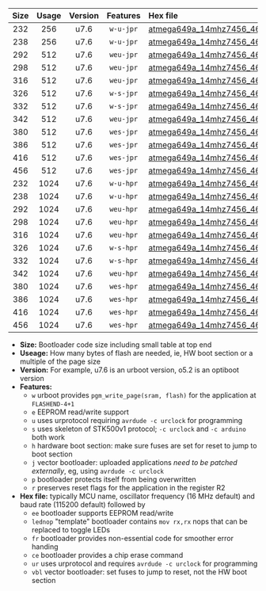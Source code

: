 |Size|Usage|Version|Features|Hex file|
|:-:|:-:|:-:|:-:|:--|
|232|256|u7.6|`w-u-jpr`|[atmega649a_14mhz7456_460800bps_ur_vbl.hex](https://raw.githubusercontent.com/stefanrueger/urboot/main/atmega649a_14mhz7456_460800bps_ur_vbl.hex)|
|238|256|u7.6|`w-u-jpr`|[atmega649a_14mhz7456_460800bps_lednop_ur_vbl.hex](https://raw.githubusercontent.com/stefanrueger/urboot/main/atmega649a_14mhz7456_460800bps_lednop_ur_vbl.hex)|
|292|512|u7.6|`weu-jpr`|[atmega649a_14mhz7456_460800bps_ee_ur_vbl.hex](https://raw.githubusercontent.com/stefanrueger/urboot/main/atmega649a_14mhz7456_460800bps_ee_ur_vbl.hex)|
|298|512|u7.6|`weu-jpr`|[atmega649a_14mhz7456_460800bps_ee_lednop_ur_vbl.hex](https://raw.githubusercontent.com/stefanrueger/urboot/main/atmega649a_14mhz7456_460800bps_ee_lednop_ur_vbl.hex)|
|316|512|u7.6|`weu-jpr`|[atmega649a_14mhz7456_460800bps_ee_lednop_fr_ur_vbl.hex](https://raw.githubusercontent.com/stefanrueger/urboot/main/atmega649a_14mhz7456_460800bps_ee_lednop_fr_ur_vbl.hex)|
|326|512|u7.6|`w-s-jpr`|[atmega649a_14mhz7456_460800bps_vbl.hex](https://raw.githubusercontent.com/stefanrueger/urboot/main/atmega649a_14mhz7456_460800bps_vbl.hex)|
|332|512|u7.6|`w-s-jpr`|[atmega649a_14mhz7456_460800bps_lednop_vbl.hex](https://raw.githubusercontent.com/stefanrueger/urboot/main/atmega649a_14mhz7456_460800bps_lednop_vbl.hex)|
|342|512|u7.6|`weu-jpr`|[atmega649a_14mhz7456_460800bps_ee_lednop_fr_ce_ur_vbl.hex](https://raw.githubusercontent.com/stefanrueger/urboot/main/atmega649a_14mhz7456_460800bps_ee_lednop_fr_ce_ur_vbl.hex)|
|380|512|u7.6|`wes-jpr`|[atmega649a_14mhz7456_460800bps_ee_vbl.hex](https://raw.githubusercontent.com/stefanrueger/urboot/main/atmega649a_14mhz7456_460800bps_ee_vbl.hex)|
|386|512|u7.6|`wes-jpr`|[atmega649a_14mhz7456_460800bps_ee_lednop_vbl.hex](https://raw.githubusercontent.com/stefanrueger/urboot/main/atmega649a_14mhz7456_460800bps_ee_lednop_vbl.hex)|
|416|512|u7.6|`wes-jpr`|[atmega649a_14mhz7456_460800bps_ee_lednop_fr_vbl.hex](https://raw.githubusercontent.com/stefanrueger/urboot/main/atmega649a_14mhz7456_460800bps_ee_lednop_fr_vbl.hex)|
|456|512|u7.6|`wes-jpr`|[atmega649a_14mhz7456_460800bps_ee_lednop_fr_ce_vbl.hex](https://raw.githubusercontent.com/stefanrueger/urboot/main/atmega649a_14mhz7456_460800bps_ee_lednop_fr_ce_vbl.hex)|
|232|1024|u7.6|`w-u-hpr`|[atmega649a_14mhz7456_460800bps_ur.hex](https://raw.githubusercontent.com/stefanrueger/urboot/main/atmega649a_14mhz7456_460800bps_ur.hex)|
|238|1024|u7.6|`w-u-hpr`|[atmega649a_14mhz7456_460800bps_lednop_ur.hex](https://raw.githubusercontent.com/stefanrueger/urboot/main/atmega649a_14mhz7456_460800bps_lednop_ur.hex)|
|292|1024|u7.6|`weu-hpr`|[atmega649a_14mhz7456_460800bps_ee_ur.hex](https://raw.githubusercontent.com/stefanrueger/urboot/main/atmega649a_14mhz7456_460800bps_ee_ur.hex)|
|298|1024|u7.6|`weu-hpr`|[atmega649a_14mhz7456_460800bps_ee_lednop_ur.hex](https://raw.githubusercontent.com/stefanrueger/urboot/main/atmega649a_14mhz7456_460800bps_ee_lednop_ur.hex)|
|316|1024|u7.6|`weu-hpr`|[atmega649a_14mhz7456_460800bps_ee_lednop_fr_ur.hex](https://raw.githubusercontent.com/stefanrueger/urboot/main/atmega649a_14mhz7456_460800bps_ee_lednop_fr_ur.hex)|
|326|1024|u7.6|`w-s-hpr`|[atmega649a_14mhz7456_460800bps.hex](https://raw.githubusercontent.com/stefanrueger/urboot/main/atmega649a_14mhz7456_460800bps.hex)|
|332|1024|u7.6|`w-s-hpr`|[atmega649a_14mhz7456_460800bps_lednop.hex](https://raw.githubusercontent.com/stefanrueger/urboot/main/atmega649a_14mhz7456_460800bps_lednop.hex)|
|342|1024|u7.6|`weu-hpr`|[atmega649a_14mhz7456_460800bps_ee_lednop_fr_ce_ur.hex](https://raw.githubusercontent.com/stefanrueger/urboot/main/atmega649a_14mhz7456_460800bps_ee_lednop_fr_ce_ur.hex)|
|380|1024|u7.6|`wes-hpr`|[atmega649a_14mhz7456_460800bps_ee.hex](https://raw.githubusercontent.com/stefanrueger/urboot/main/atmega649a_14mhz7456_460800bps_ee.hex)|
|386|1024|u7.6|`wes-hpr`|[atmega649a_14mhz7456_460800bps_ee_lednop.hex](https://raw.githubusercontent.com/stefanrueger/urboot/main/atmega649a_14mhz7456_460800bps_ee_lednop.hex)|
|416|1024|u7.6|`wes-hpr`|[atmega649a_14mhz7456_460800bps_ee_lednop_fr.hex](https://raw.githubusercontent.com/stefanrueger/urboot/main/atmega649a_14mhz7456_460800bps_ee_lednop_fr.hex)|
|456|1024|u7.6|`wes-hpr`|[atmega649a_14mhz7456_460800bps_ee_lednop_fr_ce.hex](https://raw.githubusercontent.com/stefanrueger/urboot/main/atmega649a_14mhz7456_460800bps_ee_lednop_fr_ce.hex)|

- **Size:** Bootloader code size including small table at top end
- **Useage:** How many bytes of flash are needed, ie, HW boot section or a multiple of the page size
- **Version:** For example, u7.6 is an urboot version, o5.2 is an optiboot version
- **Features:**
  + `w` urboot provides `pgm_write_page(sram, flash)` for the application at `FLASHEND-4+1`
  + `e` EEPROM read/write support
  + `u` uses urprotocol requiring `avrdude -c urclock` for programming
  + `s` uses skeleton of STK500v1 protocol; `-c urclock` and `-c arduino` both work
  + `h` hardware boot section: make sure fuses are set for reset to jump to boot section
  + `j` vector bootloader: uploaded applications *need to be patched externally*, eg, using `avrdude -c urclock`
  + `p` bootloader protects itself from being overwritten
  + `r` preserves reset flags for the application in the register R2
- **Hex file:** typically MCU name, oscillator frequency (16 MHz default) and baud rate (115200 default) followed by
  + `ee` bootloader supports EEPROM read/write
  + `lednop` "template" bootloader contains `mov rx,rx` nops that can be replaced to toggle LEDs
  + `fr` bootloader provides non-essential code for smoother error handing
  + `ce` bootloader provides a chip erase command
  + `ur` uses urprotocol and requires `avrdude -c urclock` for programming
  + `vbl` vector bootloader: set fuses to jump to reset, not the HW boot section
